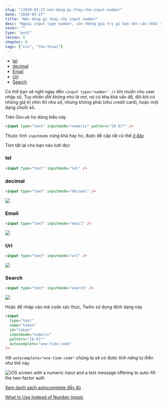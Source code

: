 ```yaml
---
slug: "/2020-03-27-nen-dung-gi-thay-cho-input-number"
date: "2020-03-27"
title: "Nên dùng gì thay cho input number"
desc: "Ngoài input type number, còn những giá trị gì bạn nên cân nhắc sử dụng"
cover: ""
type: "post"
lesson: 0
chapter: 0
tags: ["css", "thu-thuat"]
---
```


<!-- TOC -->

- [tel](#tel)
- [decimal](#decimal)
- [Email](#email)
- [Url](#url)
- [Search](#search)

<!-- /TOC -->

Có thể bạn sẽ nghĩ ngay đến `<input type='number' />` khi muốn cho user nhập số. Tuy nhiên _đời không như là mơ_, nó có kha khá vấn đề, đôi khi có những giá trị nhìn thì như _số_, nhưng không phải (như credit card), hoặc một dạng chuỗi số.

Trên Gov.uk họ dùng kiểu này

```html
<input type="text" inputmode="numeric" pattern="[0-9]*" />
```

Thuộc tính `inputmode` cũng khá hay ho, được đề cập rất cũ thể [ở đây](https://css-tricks.com/everything-you-ever-wanted-to-know-about-inputmode/)

Tóm tắt lại cho bạn nào lười đọc

### tel

```html
<input type="text" inputmode="tel" />
```

### decimal

```html
<input type="text" inputmode="decimal" />
```

![](https://i0.wp.com/css-tricks.com/wp-content/uploads/2019/05/inputmode-03.png?ssl=1)

### Email

```html
<input type="text" inputmode="email" />
```

![](https://i1.wp.com/css-tricks.com/wp-content/uploads/2019/05/inputmode-04.png?ssl=1)

### Url

```html
<input type="text" inputmode="url" />
```

![](https://i1.wp.com/css-tricks.com/wp-content/uploads/2019/05/inputmode-05.png?ssl=1)

### Search

```html
<input type="text" inputmode="search" />
```

![](https://i0.wp.com/css-tricks.com/wp-content/uploads/2019/05/inputmode-06a.png?ssl=1)

Hoặc để nhập vào mã code xác thực, Twilio sử dụng định dạng này

```html
<input
  type="text"
  name="token"
  id="token"
  inputmode="numeric"
  pattern="[0-9]*"
  autocomplete="one-time-code"
/>
```

Với `autocomplete="one-time-code"` chúng ta sẽ có được _tính năng_ tự điền như thế này

![iOS screen with a numeric input and a text message offering to auto-fill the two-factor auth](https://i1.wp.com/css-tricks.com/wp-content/uploads/2020/03/two-factor-input.png)

[Xem danh sách autocomplete đầy đủ](https://developer.mozilla.org/en-US/docs/Web/HTML/Attributes/autocomplete#Values)

[What to Use Instead of Number Inputs](https://css-tricks.com/what-to-use-instead-of-number-inputs/)
